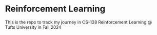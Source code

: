 # Reinforcement Learning
This is the repo to track my journey in CS-138 Reinforcement Learning @ Tufts University in Fall 2024
